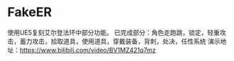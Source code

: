 # FakeER
使用UE5复刻艾尔登法环中部分功能。
已完成部分：角色走跑跳，锁定，轻重攻击，蓄力攻击，拾取道具，使用道具，穿戴装备，背刺，处决，任性系统
演示地址：https://www.bilibili.com/video/BV1MZ421q7mz

